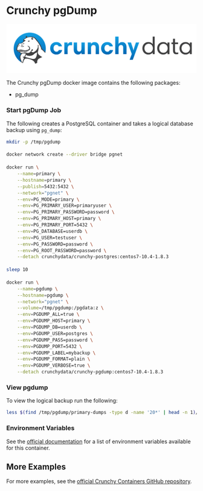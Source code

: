 # Crunchy pgDump

![](https://raw.githubusercontent.com/CrunchyData/crunchy-containers/master/images/crunchy_logo.png)

The Crunchy pgDump docker image contains the following packages:

* pg_dump

### Start pgDump Job

The following creates a PostgreSQL container and takes a logical database backup using `pg_dump`:

```bash
mkdir -p /tmp/pgdump

docker network create --driver bridge pgnet

docker run \
    --name=primary \
    --hostname=primary \
    --publish=5432:5432 \
    --network="pgnet" \
    --env=PG_MODE=primary \
    --env=PG_PRIMARY_USER=primaryuser \
    --env=PG_PRIMARY_PASSWORD=password \
    --env=PG_PRIMARY_HOST=primary \
    --env=PG_PRIMARY_PORT=5432 \
    --env=PG_DATABASE=userdb \
    --env=PG_USER=testuser \
    --env=PG_PASSWORD=password \
    --env=PG_ROOT_PASSWORD=password \
    --detach crunchydata/crunchy-postgres:centos7-10.4-1.8.3

sleep 10

docker run \
    --name=pgdump \
    --hostname=pgdump \
    --network="pgnet" \
    --volume=/tmp/pgdump:/pgdata:z \
    --env=PGDUMP_ALL=true \
    --env=PGDUMP_HOST=primary \
    --env=PGDUMP_DB=userdb \
    --env=PGDUMP_USER=postgres \
    --env=PGDUMP_PASS=password \
    --env=PGDUMP_PORT=5432 \
    --env=PGDUMP_LABEL=mybackup \
    --env=PGDUMP_FORMAT=plain \
    --env=PGDUMP_VERBOSE=true \
    --detach crunchydata/crunchy-pgdump:centos7-10.4-1.8.3
```

### View pgdump

To view the logical backup run the following:

```bash
less $(find /tmp/pgdump/primary-dumps -type d -name '20*' | head -n 1)/pgdumpall.sql
```

### Environment Variables

See the [official documentation](https://github.com/CrunchyData/crunchy-containers/blob/master/docs/containers.adoc#crunchy-pgdump) for a list of environment variables available for this container.

## More Examples

For more examples, see the [official Crunchy Containers GitHub repository](https://github.com/CrunchyData/crunchy-containers/tree/master/examples/docker).
